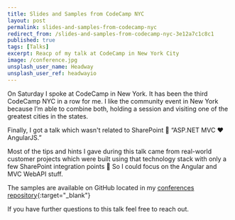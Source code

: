 ```yaml
---
title: Slides and Samples from CodeCamp NYC
layout: post
permalink: slides-and-samples-from-codecamp-nyc
redirect_from: /slides-and-samples-from-codecamp-nyc-3e12a7c1c8c1
published: true
tags: [Talks]
excerpt: Reacp of my talk at CodeCamp in New York City
image: /conference.jpg
unsplash_user_name: Headway
unsplash_user_ref: headwayio
---
```


On Saturday I spoke at CodeCamp in New York. It has been the third CodeCamp NYC in a row for me. I like the community event in New York because I’m able to combine both, holding a session and visiting one of the greatest cities in the states.

Finally, I got a talk which wasn't related to SharePoint 🙂 “ASP.NET MVC ❤ AngularJS.”

Most of the tips and hints I gave during this talk came from real-world customer projects which were built using that technology stack with only a few SharePoint integration points 🙂 So I could focus on the Angular and MVC WebAPI stuff.

The samples are available on GitHub located in my [conferences repository](https://github.com/ThorstenHans/Conferences/tree/master/2014_CodeCampNYC){:target="_blank"}

If you have further questions to this talk feel free to reach out.


